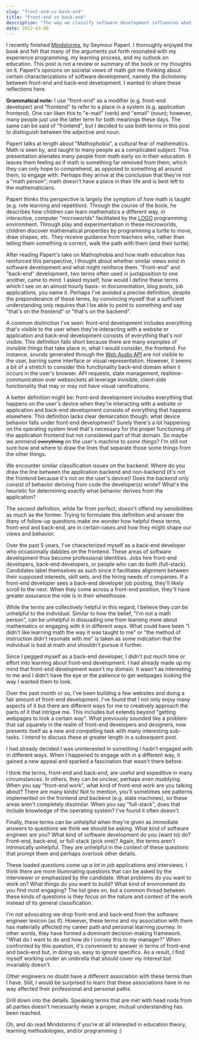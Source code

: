 ```yaml
---
slug: "front-end-vs-back-end"
title: "Front-end vs back-end"
description: "The way we classify software development influences what we do and how we characterize ourselves."
date: 2022-03-08
---
```


I recently finished [Mindstorms](https://en.wikipedia.org/wiki/Mindstorms_(book)), by Seymour Papert. I thoroughly enjoyed the book and felt that many of the arguments put forth resonated with my experience programming, my learning process, and my outlook on education. This post is not a review or summary of the book or my thoughts on it. Papert's opinions on societal views of math got me thinking about certain characterizations of software development, namely the dichotomy between front-end and back-end development. I wanted to share these reflections here.

**Grammatical note:** I use "front-end" as a modifier (e.g. front-end developer) and "frontend" to refer to a place in a system (e.g. application frontend). One can liken this to "e-mail" (verb) and "email" (noun); however, many people just use the latter term for both meanings these days. The same can be said of "frontend", but I decided to use both terms in this post to distinguish between the adjective and noun.

Papert talks at length about "Mathophobia", a cultural fear of mathematics. Math is seen by, and taught to many people as a complicated subject. This presentation alienates many people from math early on in their education. It leaves them feeling as if math is something far removed from them, which they can only hope to comprehend, as opposed to something all around them, to engage with. Perhaps they arrive at the conclusion that they're not a "math person"; math doesn't have a place in their life and is best left to the mathematicians.

Papert thinks this perspective is largely the symptom of *how* math is taught (e.g. rote learning and repetition). Through the course of the book, he describes how children can learn mathematics a different way, in interactive, computer "microworlds" facilitated by the [LOGO](https://en.wikipedia.org/wiki/Logo_(programming_language)) programming environment. Through play and experimentation in these microworlds, children discover mathematical properties by programming a turtle to move, draw shapes, etc. They receive guidance from teachers who, rather than telling them something *is* correct, walk the path with them (and their turtle).

After reading Papert's take on Mathophobia and how math education has reinforced this perspective, I thought about whether similar views exist in software development and what might reinforce them. "Front-end" and "back-end" development, two terms often used in juxtaposition to one another, came to mind. I asked myself, how would I define these terms which I see on an almost hourly basis- in documentation, blog posts, job applications, you name it. Perhaps I've avoided a precise definition, despite the preponderance of these terms, by convincing myself that a sufficient understanding only requires that I be able to point to something and say "that's on the frontend" or "that's on the backend".

A common distinction I've seen: front-end development includes everything that's visible to the user when they're interacting with a website or application and back-end development consists of everything that's *not* visible. This definition falls short because there are many examples of invisible things that take place in, what I would consider, the frontend. For instance, sounds generated through the [Web Audio API](https://developer.mozilla.org/en-US/docs/Web/API/Web_Audio_API) are not visible to the user, barring some interface or visual representation. However, it seems a bit of a stretch to consider this functionality back-end domain when it occurs in the user's browser. API requests, state management, realtime-communication over websockets all leverage invisible, client-side functionality that may or may not have visual ramifications.

A better definition might be: front-end development includes everything that happens on the user's device when they're interacting with a website or application and back-end development consists of everything that happens elsewhere. This definition lacks clear demarcation though; what device behavior falls under front-end development? Surely there's a lot happening on the operating system level that's necessary for the proper functioning of the application frontend but not considered part of that domain. So maybe we ammend ~~everything~~ on the user's machine to *some things*? I'm still not sure how and where to draw the lines that separate those some things from the other things.

We encounter similar classification issues on the backend. Where do you draw the line between the application backend and non-backend (it's not the frontend because it's not on the user's device)! Does the backend only consist of behavior deriving from code the developer(s) wrote? What's the heuristic for determining exactly what behavior derives from the application?

The second definition, while far from perfect, doesn't offend my sensibilities as much as the former. Trying to formulate this definition and answer the litany of follow-up questions make me wonder how helpful these terms, front-end and back-end, are in certain cases and how they might shape our views and behavior.

Over the past 5 years, I've characterized myself as a back-end developer who occasionally dabbles on the frontend. These areas of software development thus become professional identities. Jobs hire front-end developers, back-end developers, or people who can do both (full-stack). Candidates label themselves as such since it facilitates alignment between their supposed interests, skill sets, and the hiring needs of companies. If a front-end developer sees a back-end developer job posting, they'll likely scroll to the next. When they come across a front-end position, they'll have greater assurance the role is in their wheelhouse.

While the terms are collectively helpful in this regard, I believe they *can be* unhelpful to the individual. Similar to how the belief, "I'm not a math person", can be unhelpful in dissuading one from learning more about mathematics or engaging with it in different ways. What could have been "I didn't like learning math the way it was taught to me" or "the method of instruction didn't resonate with me" is taken as some indication that the individual is bad at math and shouldn't pursue it further.

Since I pegged myself as a back-end developer, I didn't put much time or effort into learning about front-end development. I had already made up my mind that front-end development wasn't my domain. It wasn't as interesting to me and I didn't have the eye or the patience to get webpages looking the way I wanted them to look.

Over the past month or so, I've been building a few websites and doing a fair amount of front-end development. I've found that I not only enjoy many aspects of it but there are different ways for me to creatively approach the parts of it that intrigue me. This includes but extends beyond "getting webpages to look a certain way". What previously sounded like a problem that sat squarely in the realm of front-end developers and designers, now presents itself as a new and compelling task with many interesting sub-tasks. I intend to discuss these at greater length in a subsequent post.

I had already decided I was uninterested in something I hadn't engaged with in different ways. When I happened to engage with in a different way, it gained a new appeal and sparked a fascination that wasn't there before.

I think the terms, front-end and back-end, are useful and expeditive in many circumstances. In others, they can be unclear, perhaps even muddying. When you say "front-end work", what kind of front-end work are you talking about? There are many kinds! Not to mention, you'll sometimes see patterns implemented on the frontend *and* backend (e.g. state machines), so these areas aren't completely dissimilar. When you say "full-stack", does that include knowledge of the operating system? I've found it often doesn't.

Finally, these terms can be unhelpful when they're given as immediate answers to questions we think we should be asking. What kind of software engineer are you? What kind of software development do you (want to) do? Front-end, back-end, or full-stack (pick one)? Again, the terms aren't intrinsically unhelpful. They are unhelpful in the context of these questions that prompt them and perhaps overlook other details.

These loaded questions come up *a lot* in job applications and interviews. I think there are more illuminating questions that can be asked by the interviewer or emphasized by the candidate. What problems do you want to work on? What things do you want to build? What kind of environment do you find most engaging? The list goes on, but a common thread between these kinds of questions is they focus on the nature and context of the work instead of its general classification.

I'm not advocating we drop front-end and back-end from the software engineer lexicon (as if). However, these terms and my association with them has materially affected my career path and personal learning journey. In other words, they have formed a dominant decision-making framework. "What do I want to do and how do I convey this to my manager?" When confronted by this question, it's convenient to answer in terms of front-end and back-end but, in doing so, easy to ignore specifics. As a result, I find myself working under an umbrella that *should* cover my interest but invariably doesn't.

Other engineers no doubt have a different association with these terms than I have. Still, I would be surprised to learn that these associations have in no way affected their professional and personal paths.

Drill down into the details. Speaking terms that are met with head nods from all parties doesn't necessarily mean a proper, mutual understanding has been reached.

Oh, and do read Mindstorms if you're at all interested in education theory, learning methodologies, and/or programming :)
